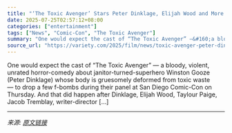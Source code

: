 ```yaml
---
title: "‘The Toxic Avenger’ Stars Peter Dinklage, Elijah Wood and More Charm Comic-Con With F-Bombs and Surprising Sincerity"
date: 2025-07-25T02:57:12+08:00
categories: ["entertainment"]
tags: ["News", "Comic-Con", "The Toxic Avenger"]
summary: "One would expect the cast of “The Toxic Avenger” —&#160;a bloody, violent, unrated horror-comedy about janitor-turned-superhero Winston Gooze (Peter Dinklage) whose body is gruesomely deformed from to"
source_url: "https://variety.com/2025/film/news/toxic-avenger-peter-dinklage-elijah-wood-comic-con-1236469847/"
---
```


One would expect the cast of “The Toxic Avenger” —&#160;a bloody, violent, unrated horror-comedy about janitor-turned-superhero Winston Gooze (Peter Dinklage) whose body is gruesomely deformed from toxic waste —&#160;to drop a few f-bombs during their panel at San Diego Comic-Con on Thursday. And that did happen after Dinklage, Elijah Wood, Taylour Paige, Jacob Tremblay, writer-director [&#8230;]

---

*来源: [原文链接](https://variety.com/2025/film/news/toxic-avenger-peter-dinklage-elijah-wood-comic-con-1236469847/)*
